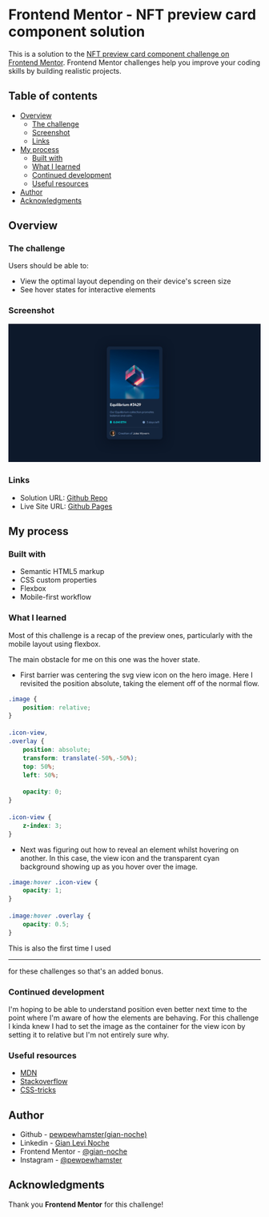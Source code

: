 # Frontend Mentor - NFT preview card component solution

This is a solution to the [NFT preview card component challenge on Frontend Mentor](https://www.frontendmentor.io/challenges/nft-preview-card-component-SbdUL_w0U). Frontend Mentor challenges help you improve your coding skills by building realistic projects. 

## Table of contents

- [Overview](#overview)
  - [The challenge](#the-challenge)
  - [Screenshot](#screenshot)
  - [Links](#links)
- [My process](#my-process)
  - [Built with](#built-with)
  - [What I learned](#what-i-learned)
  - [Continued development](#continued-development)
  - [Useful resources](#useful-resources)
- [Author](#author)
- [Acknowledgments](#acknowledgments)

## Overview

### The challenge

Users should be able to:

- View the optimal layout depending on their device's screen size
- See hover states for interactive elements

### Screenshot

![](./solution/nft-preview-card-solution-desktop.png)

### Links

- Solution URL: [Github Repo](https://github.com/gian-noche/frontend-mentor-nft-preview-card)
- Live Site URL: [Github Pages](https://gian-noche.github.io/frontend-mentor-nft-preview-card/)

## My process

### Built with

- Semantic HTML5 markup
- CSS custom properties
- Flexbox
- Mobile-first workflow

### What I learned

Most of this challenge is a recap of the preview ones, particularly with the mobile layout using flexbox.

The main obstacle for me on this one was the hover state.

- First barrier was centering the svg view icon on the hero image. Here I revisited the position absolute, taking the element off of the normal flow.

```css
.image {
    position: relative;
}

.icon-view,
.overlay {
    position: absolute;
    transform: translate(-50%,-50%);
    top: 50%;
    left: 50%;

    opacity: 0;
}

.icon-view {
    z-index: 3;
}
```
- Next was figuring out how to reveal an element whilst hovering on another. In this case, the view icon and the transparent cyan background showing up as you hover over the image.

```css
.image:hover .icon-view {
    opacity: 1;
}

.image:hover .overlay {
    opacity: 0.5;
}
```

This is also the first time I used <hr> for these challenges so that's an added bonus.

### Continued development

I'm hoping to be able to understand position even better next time to the point where I'm aware of how the elements are behaving. For this challenge I kinda knew I had to set the image as the container for the view icon by setting it to relative but I'm not entirely sure why.

### Useful resources

- [MDN](https://developer.mozilla.org/)
- [Stackoverflow](https://stackoverflow.com/)
- [CSS-tricks](https://css-tricks.com/)

## Author

- Github - [pewpewhamster(gian-noche)](https://github.com/gian-noche)
- Linkedin - [Gian Levi Noche](https://www.linkedin.com/in/giannoche/)
- Frontend Mentor - [@gian-noche](https://www.frontendmentor.io/profile/gian-noche)
- Instagram - [@pewpewhamster](https://www.instagram.com/pewpewhamster/)

## Acknowledgments

Thank you **Frontend Mentor** for this challenge!